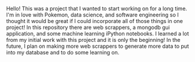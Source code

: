 Hello! This was a project that I wanted to start working on for a long time. I'm in love with Pokemon, 
data science, and software engineering so I thought it would be great if I could incorporate all of those things
in one project! In this repository there are web scrappers, a mongodb gui application, and some machine learning
iPython notebooks. I learned a lot from my initial work with this project and it is only the beginning! In the future,
I plan on making more web scrappers to generate more data to put into my database and to do some learning on.
